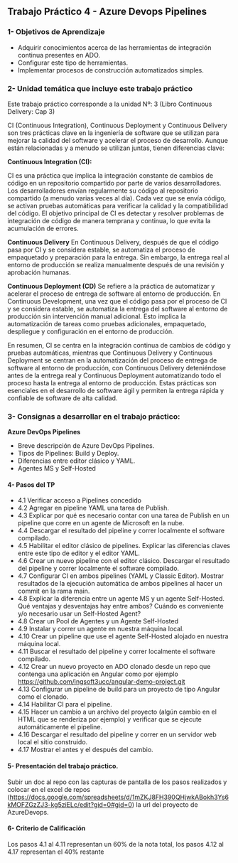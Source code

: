 ## Trabajo Práctico 4 - Azure Devops Pipelines

### 1- Objetivos de Aprendizaje
 - Adquirir conocimientos acerca de las herramientas de integración continua presentes en ADO.
 - Configurar este tipo de herramientas.
 - Implementar procesos de construcción automatizados simples.
 
### 2- Unidad temática que incluye este trabajo práctico
Este trabajo práctico corresponde a la unidad Nº: 3 (Libro Continuous Delivery: Cap 3)


CI (Continuous Integration), Continuous Deployment y Continuous Delivery son tres prácticas clave en la ingeniería de software que se utilizan para mejorar la calidad del software y acelerar el proceso de desarrollo. Aunque están relacionadas y a menudo se utilizan juntas, tienen diferencias clave:

**Continuous Integration (CI):**

CI es una práctica que implica la integración constante de cambios de código en un repositorio compartido por parte de varios desarrolladores.
Los desarrolladores envían regularmente su código al repositorio compartido (a menudo varias veces al día).
Cada vez que se envía código, se activan pruebas automáticas para verificar la calidad y la compatibilidad del código.
El objetivo principal de CI es detectar y resolver problemas de integración de código de manera temprana y continua, lo que evita la acumulación de errores.

**Continuous Delivery** 
En Continuous Delivery, después de que el código pasa por CI y se considera estable, se automatiza el proceso de empaquetado y preparación para la entrega.
Sin embargo, la entrega real al entorno de producción se realiza manualmente después de una revisión y aprobación humanas.

**Continuous Deployment (CD)**
Se refiere a la práctica de automatizar y acelerar el proceso de entrega de software al entorno de producción.
En Continuous Development, una vez que el código pasa por el proceso de CI y se considera estable, se automatiza la entrega del software al entorno de producción sin intervención manual adicional.
Esto implica la automatización de tareas como pruebas adicionales, empaquetado, despliegue y configuración en el entorno de producción.

En resumen, CI se centra en la integración continua de cambios de código y pruebas automáticas, mientras que Continuous Delivery y Continuous Deployment se centran en la automatización del proceso de entrega de software al entorno de producción, con Continuous Delivery deteniéndose antes de la entrega real y Continuous Deployment automatizando todo el proceso hasta la entrega al entorno de producción. 
Estas prácticas son esenciales en el desarrollo de software ágil y permiten la entrega rápida y confiable de software de alta calidad.

### 3- Consignas a desarrollar en el trabajo práctico:

 **Azure DevOps Pipelines**
  - Breve descripción de Azure DevOps Pipelines.
  - Tipos de Pipelines: Build y Deploy.
  - Diferencias entre editor clásico y YAML.
  - Agentes MS y Self-Hosted


#### 4- Pasos del TP
 - 4.1 Verificar acceso a Pipelines concedido
 - 4.2 Agregar en pipeline YAML una tarea de Publish. 
 - 4.3 Explicar por qué es necesario contar con una tarea de Publish en un pipeline que corre en un agente de Microsoft en la nube.
 - 4.4 Descargar el resultado del pipeline y correr localmente el software compilado.
 - 4.5 Habilitar el editor clásico de pipelines. Explicar las diferencias claves entre este tipo de editor y el editor YAML.
 - 4.6 Crear un nuevo pipeline con el editor clásico. Descargar el resultado del pipeline y correr localmente el software compilado.
 - 4.7 Configurar CI en ambos pipelines (YAML y Classic Editor). Mostrar resultados de la ejecución automática de ambos pipelines al hacer un commit en la rama main.
 - 4.8 Explicar la diferencia entre un agente MS y un agente Self-Hosted. Qué ventajas y desventajas hay entre ambos? Cuándo es conveniente y/o necesario usar un Self-Hosted Agent?
 - 4.8 Crear un Pool de Agentes y un Agente Self-Hosted
 - 4.9 Instalar y correr un agente en nuestra máquina local.
 - 4.10 Crear un pipeline que use el agente Self-Hosted alojado en nuestra máquina local.
 - 4.11 Buscar el resultado del pipeline y correr localmente el software compilado.
 - 4.12 Crear un nuevo proyecto en ADO clonado desde un repo que contenga una aplicación en Angular como por ejemplo https://github.com/ingsoft3ucc/angular-demo-project.git
 - 4.13 Configurar un pipeline de build para un proyecto de tipo Angular como el clonado.
 - 4.14 Habilitar CI para el pipeline.
 - 4.15 Hacer un cambio a un archivo del proyecto (algún cambio en el HTML que se renderiza por ejemplo) y verificar que se ejecute automáticamente el pipeline.
 - 4.16 Descargar el resultado del pipeline y correr en un servidor web local el sitio construido.
 - 4.17 Mostrar el antes y el después del cambio.

#### 5- Presentación del trabajo práctico.
Subir un doc al repo con las capturas de pantalla de los pasos realizados y colocar en el excel de repos (https://docs.google.com/spreadsheets/d/1mZKJ8FH390QHjwkABokh3Ys6kMOFZGzZJ3-kg5ziELc/edit?gid=0#gid=0) la url del proyecto de AzureDevops.

#### 6- Criterio de Calificación
Los pasos 4.1 al 4.11 representan un 60% de la nota total, los pasos 4.12 al 4.17 representan el 40% restante

